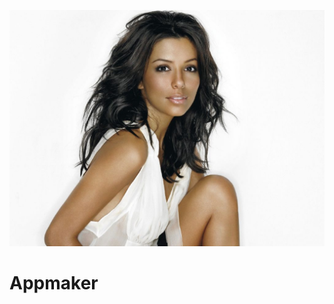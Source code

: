 ![9 A 218 Eb 5 Ac 508213](/uploads/9-a-218-eb-5-ac-508213.jpeg "9 A 218 Eb 5 Ac 508213")<!-- TITLE: Help -->
<!-- SUBTITLE: hdghsdhghs pghsdp hgph spdgh psdhgp sdhgph sdpgh sdpdhgp sdhg psdhgp hsdpghsdpg s -->

# Appmaker
